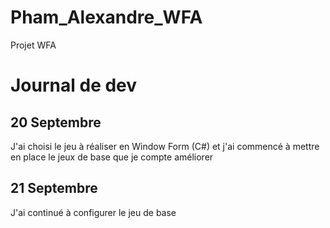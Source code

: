 # Pham_Alexandre_WFA
Projet WFA


# Journal de dev  

## 20 Septembre 

J'ai choisi le jeu à réaliser en Window Form (C#)   et j'ai commencé à mettre en place le  jeux de base que je compte améliorer 


## 21 Septembre 

J'ai continué à configurer le jeu de base 
